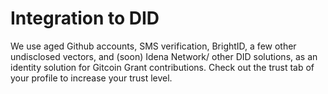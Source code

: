 # Integration to DID

We use aged Github accounts, SMS verification, BrightID, a few other undisclosed vectors, and (soon) Idena Network/ other DID solutions, as an identity solution for Gitcoin Grant contributions. Check out the trust tab of your profile to increase your trust level.
